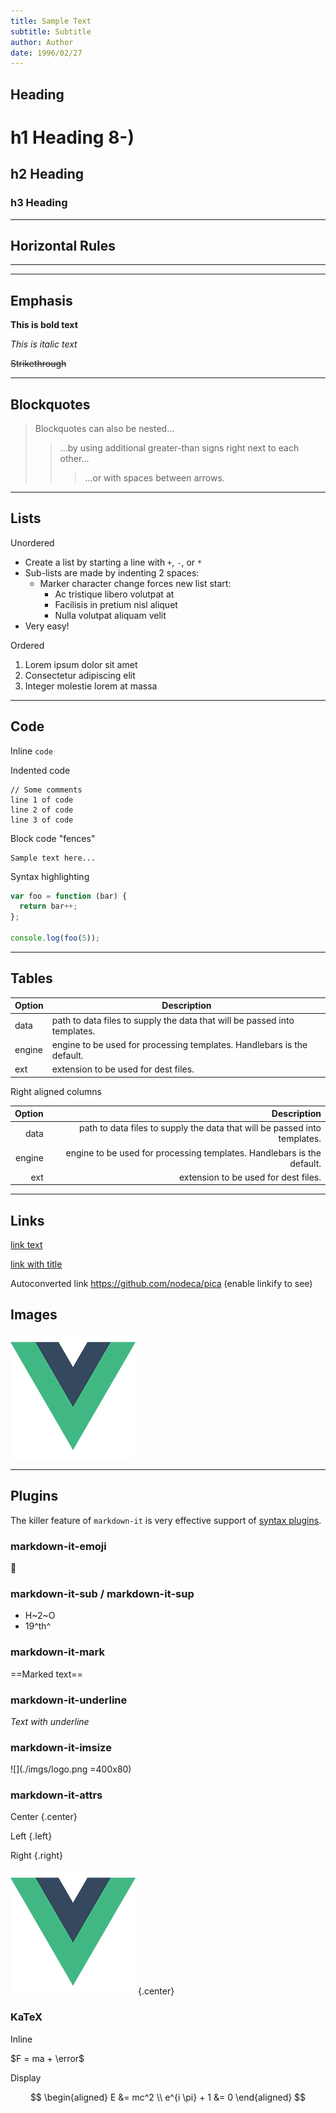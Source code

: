 ```yaml
---
title: Sample Text
subtitle: Subtitle
author: Author
date: 1996/02/27
---
```


## Heading

# h1 Heading 8-)
## h2 Heading
### h3 Heading

---

## Horizontal Rules

***

---

## Emphasis

**This is bold text**

*This is italic text*

~~Strikethrough~~

---

## Blockquotes

> Blockquotes can also be nested...
>> ...by using additional greater-than signs right next to each other...
> > > ...or with spaces between arrows.

---

## Lists

Unordered

+ Create a list by starting a line with `+`, `-`, or `*`
+ Sub-lists are made by indenting 2 spaces:
  - Marker character change forces new list start:
    * Ac tristique libero volutpat at
    + Facilisis in pretium nisl aliquet
    - Nulla volutpat aliquam velit
+ Very easy!

Ordered

1. Lorem ipsum dolor sit amet
2. Consectetur adipiscing elit
3. Integer molestie lorem at massa

---

## Code

Inline `code`

Indented code

    // Some comments
    line 1 of code
    line 2 of code
    line 3 of code


Block code "fences"

```
Sample text here...
```

Syntax highlighting

``` js
var foo = function (bar) {
  return bar++;
};

console.log(foo(5));
```

---

## Tables

| Option | Description |
| ------ | ----------- |
| data   | path to data files to supply the data that will be passed into templates. |
| engine | engine to be used for processing templates. Handlebars is the default. |
| ext    | extension to be used for dest files. |

Right aligned columns

| Option | Description |
| ------:| -----------:|
| data   | path to data files to supply the data that will be passed into templates. |
| engine | engine to be used for processing templates. Handlebars is the default. |
| ext    | extension to be used for dest files. |

---

## Links

[link text](http://dev.nodeca.com)

[link with title](http://nodeca.github.io/pica/demo/ "title text!")

Autoconverted link https://github.com/nodeca/pica (enable linkify to see)


## Images

![](./imgs/logo.png)

---

## Plugins

The killer feature of `markdown-it` is very effective support of
[syntax plugins](https://www.npmjs.org/browse/keyword/markdown-it-plugin).

### markdown-it-emoji

:thinking:

### markdown-it-sub / markdown-it-sup

- H~2~O
- 19^th^

### markdown-it-mark

==Marked text==

### markdown-it-underline

_Text with underline_

### markdown-it-imsize

![](./imgs/logo.png =400x80)

### markdown-it-attrs

Center {.center}

Left {.left}

Right {.right}

![](./imgs/logo.png) {.center}


### KaTeX

Inline

$F = ma + \error$

Display

$$
\begin{aligned}
E &= mc^2 \\
e^{i \pi} + 1 &= 0
\end{aligned}
$$